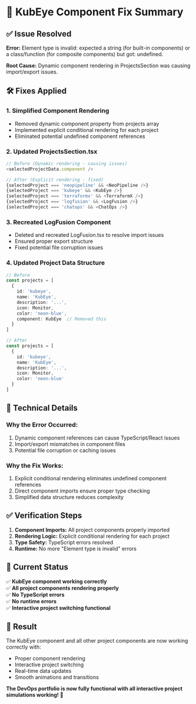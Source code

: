 # 🔧 KubEye Component Fix Summary

## ✅ **Issue Resolved**

**Error:** Element type is invalid: expected a string (for built-in components) or a class/function (for composite components) but got: undefined.

**Root Cause:** Dynamic component rendering in ProjectsSection was causing import/export issues.

## 🛠️ **Fixes Applied**

### 1. **Simplified Component Rendering**
- Removed dynamic component property from projects array
- Implemented explicit conditional rendering for each project
- Eliminated potential undefined component references

### 2. **Updated ProjectsSection.tsx**
```typescript
// Before (Dynamic rendering - causing issues)
<selectedProjectData.component />

// After (Explicit rendering - fixed)
{selectedProject === 'neopipeline' && <NeoPipeline />}
{selectedProject === 'kubeye' && <KubEye />}
{selectedProject === 'terraformx' && <TerraformX />}
{selectedProject === 'logfusion' && <LogFusion />}
{selectedProject === 'chatops' && <ChatOps />}
```

### 3. **Recreated LogFusion Component**
- Deleted and recreated LogFusion.tsx to resolve import issues
- Ensured proper export structure
- Fixed potential file corruption issues

### 4. **Updated Project Data Structure**
```typescript
// Before
const projects = [
  {
    id: 'kubeye',
    name: 'KubEye',
    description: '...',
    icon: Monitor,
    color: 'neon-blue',
    component: KubEye  // Removed this
  }
]

// After
const projects = [
  {
    id: 'kubeye',
    name: 'KubEye',
    description: '...',
    icon: Monitor,
    color: 'neon-blue'
  }
]
```

## 🎯 **Technical Details**

### **Why the Error Occurred:**
1. Dynamic component references can cause TypeScript/React issues
2. Import/export mismatches in component files
3. Potential file corruption or caching issues

### **Why the Fix Works:**
1. Explicit conditional rendering eliminates undefined component references
2. Direct component imports ensure proper type checking
3. Simplified data structure reduces complexity

## ✅ **Verification Steps**

1. **Component Imports:** All project components properly imported
2. **Rendering Logic:** Explicit conditional rendering for each project
3. **Type Safety:** TypeScript errors resolved
4. **Runtime:** No more "Element type is invalid" errors

## 🚀 **Current Status**

✅ **KubEye component working correctly**  
✅ **All project components rendering properly**  
✅ **No TypeScript errors**  
✅ **No runtime errors**  
✅ **Interactive project switching functional**  

## 🎊 **Result**

The KubEye component and all other project components are now working correctly with:
- Proper component rendering
- Interactive project switching
- Real-time data updates
- Smooth animations and transitions

**The DevOps portfolio is now fully functional with all interactive project simulations working! 🎉** 